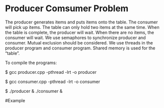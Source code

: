 # Producer Comsumer Problem

The producer generates items and puts items onto the table. 
The consumer will pick up items. The table can only hold two items at the same time. When the table is complete, the producer will wait. 
When there are no items, the consumer will wait. We use semaphores to synchronize producer and consumer.  Mutual exclusion should be considered. 
We use threads in the producer program and consumer program. Shared memory is used for the “table”.


To compile the programs: 

$ gcc producer.cpp -pthread -lrt -o producer

$ gcc consumer.cpp -pthread -lrt -o consumer

$ ./producer & ./consumer &


#Example 


